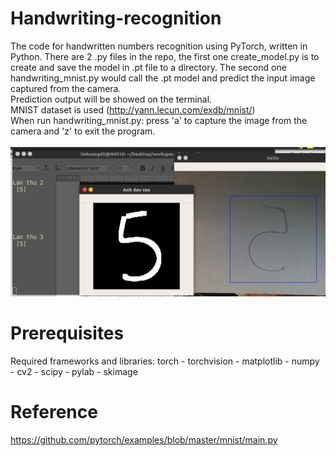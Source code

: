 # Handwriting-recognition
The code for handwritten numbers recognition using PyTorch, written in Python. There are 2 .py files in the repo, 
the first one create_model.py is to create and save the model in .pt file to a directory.
The second one handwriting_mnist.py would call the .pt model and predict the input image captured from the camera. \
Prediction output will be showed on the terminal.\
MNIST dataset is used (http://yann.lecun.com/exdb/mnist/)  \
When run handwriting_mnist.py: press 'a' to capture the image from the camera and 'z' to exit the program.    
\
![alt get](https://github.com/lmhoang45/Handwriting-recognition/blob/master/hinh.jpg)  


# Prerequisites
Required frameworks and libraries:
torch - torchvision - matplotlib - numpy - cv2 - scipy - pylab - skimage

# Reference
https://github.com/pytorch/examples/blob/master/mnist/main.py

